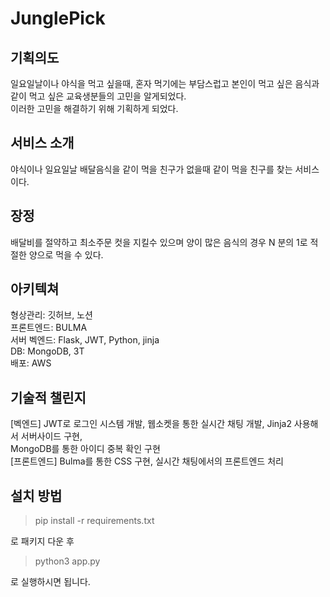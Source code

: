 # JunglePick

## 기획의도

일요일날이나 야식을 먹고 싶을때, 혼자 먹기에는 부담스럽고 본인이 먹고 싶은 음식과 같이 먹고 싶은 교육생분들의 고민을 알게되었다.  
이러한 고민을 해결하기 위해 기획하게 되었다.

## 서비스 소개

야식이나 일요일날 배달음식을 같이 먹을 친구가 없을때 같이 먹을 친구를 찾는 서비스이다.

## 장정

배달비를 절약하고 최소주문 컷을 지킬수 있으며 양이 많은 음식의 경우 N 분의 1로 적절한 양으로 먹을 수 있다.

## 아키텍쳐

형상관리: 깃허브, 노션  
프론트엔드: BULMA  
서버 벡엔드: Flask, JWT, Python, jinja  
DB: MongoDB, 3T  
배포: AWS  

## 기술적 챌린지

[벡엔드] JWT로 로그인 시스템 개발, 웹소켓을 통한 실시간 채팅 개발, Jinja2 사용해서 서버사이드 구현,  
MongoDB를 통한 아이디 중복 확인 구현  
[프론트엔드] Bulma를 통한 CSS 구현, 실시간 채팅에서의 프론트엔드 처리  

## 설치 방법

> pip install -r requirements.txt

로 패키지 다운 후

> python3 app.py

로 실행하시면 됩니다.
